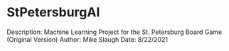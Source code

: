 # StPetersburgAI
Description: Machine Learning Project for the St. Petersburg Board Game (Original Version)
Author: Mike Slaugh
Date: 8/22/2021
